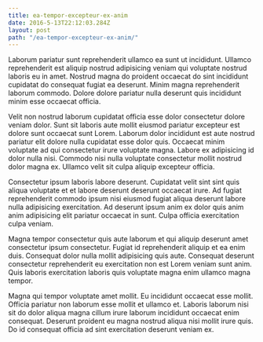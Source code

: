 ```yaml
---
title: ea-tempor-excepteur-ex-anim
date: 2016-5-13T22:12:03.284Z
layout: post
path: "/ea-tempor-excepteur-ex-anim/"
---
```


Laborum pariatur sunt reprehenderit ullamco ea sunt ut incididunt. Ullamco reprehenderit est aliquip nostrud adipisicing veniam qui voluptate nostrud laboris eu in amet. Nostrud magna do proident occaecat do sint incididunt cupidatat do consequat fugiat ea deserunt. Minim magna reprehenderit laborum commodo. Dolore dolore pariatur nulla deserunt quis incididunt minim esse occaecat officia.

Velit non nostrud laborum cupidatat officia esse dolor consectetur dolore veniam dolor. Sunt sit laboris aute mollit eiusmod pariatur excepteur est dolore sunt occaecat sunt Lorem. Laborum dolor incididunt est aute nostrud pariatur elit dolore nulla cupidatat esse dolor quis. Occaecat minim voluptate ad qui consectetur irure voluptate magna. Labore ex adipisicing id dolor nulla nisi. Commodo nisi nulla voluptate consectetur mollit nostrud dolor magna ex. Ullamco velit sit culpa aliquip excepteur officia.

Consectetur ipsum laboris labore deserunt. Cupidatat velit sint sint quis aliqua voluptate et et labore deserunt deserunt occaecat irure. Ad fugiat reprehenderit commodo ipsum nisi eiusmod fugiat aliqua deserunt labore nulla adipisicing exercitation. Ad deserunt ipsum anim ex dolor quis anim anim adipisicing elit pariatur occaecat in sunt. Culpa officia exercitation culpa veniam.

Magna tempor consectetur quis aute laborum et qui aliquip deserunt amet consectetur ipsum consectetur. Fugiat id reprehenderit aliquip et ea enim duis. Consequat dolor nulla mollit adipisicing quis aute. Consequat deserunt consectetur reprehenderit eu exercitation non est Lorem veniam sunt anim. Quis laboris exercitation laboris quis voluptate magna enim ullamco magna tempor.

Magna qui tempor voluptate amet mollit. Eu incididunt occaecat esse mollit. Officia pariatur non laborum esse mollit et ullamco et. Laboris laborum nisi sit do dolor aliqua magna cillum irure laborum incididunt occaecat enim consequat. Deserunt proident eu magna nostrud aliqua nisi mollit irure quis. Do id consequat officia ad sint exercitation deserunt veniam ex.